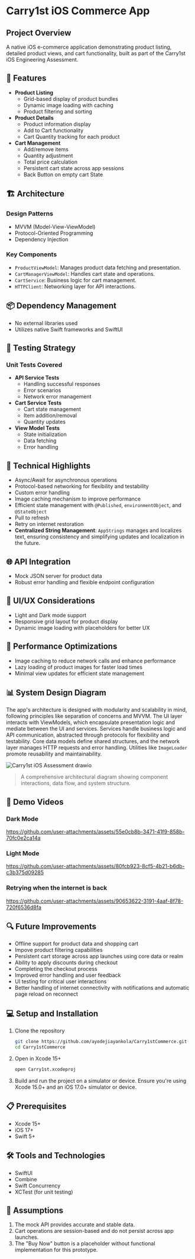 # Carry1st iOS Commerce App

## Project Overview
A native iOS e-commerce application demonstrating product listing, detailed product views, and cart functionality, built as part of the Carry1st iOS Engineering Assessment.

## 🚀 Features
- **Product Listing**
  - Grid-based display of product bundles
  - Dynamic image loading with caching
  - Product filtering and sorting
- **Product Details**
  - Product information display
  - Add to Cart functionality
  - Cart Quantity tracking for each product
- **Cart Management**
  - Add/remove items
  - Quantity adjustment
  - Total price calculation
  - Persistent cart state across app sessions
  - Back Button on empty cart State

## 🏗 Architecture
### Design Patterns
- MVVM (Model-View-ViewModel)
- Protocol-Oriented Programming
- Dependency Injection

### Key Components
- `ProductViewModel`: Manages product data fetching and presentation.
- `CartManagerViewModel`: Handles cart state and operations.
- `CartService`: Business logic for cart management.
- `HTTPClient`: Networking layer for API interactions.

## 📦 Dependency Management
- No external libraries used
- Utilizes native Swift frameworks and SwiftUI

## 🧪 Testing Strategy
### Unit Tests Covered
- **API Service Tests**
  - Handling successful responses
  - Error scenarios
  - Network error management
- **Cart Service Tests**
  - Cart state management
  - Item addition/removal
  - Quantity updates
- **View Model Tests**
  - State initialization
  - Data fetching
  - Error handling

## 🔧 Technical Highlights
- Async/Await for asynchronous operations
- Protocol-based networking for flexibility and testability
- Custom error handling
- Image caching mechanism to improve performance
- Efficient state management with `@Published`, `environmentObject`, and `@StateObject`
- Pull to refresh
- Retry on internet restoration
- **Centralized String Management**: `AppStrings` manages and localizes text, ensuring consistency and simplifying updates and localization in the future.

## 🌐 API Integration
- Mock JSON server for product data
- Robust error handling and flexible endpoint configuration

## 🎨 UI/UX Considerations
- Light and Dark mode support
- Responsive grid layout for product display
- Dynamic image loading with placeholders for better UX

## 🚧 Performance Optimizations
- Image caching to reduce network calls and enhance performance
- Lazy loading of product images for faster load times
- Minimal view updates for efficient state management

## 📊 System Design Diagram
The app's architecture is designed with modularity and scalability in mind, following principles like separation of concerns and MVVM. The UI layer interacts with ViewModels, which encapsulate presentation logic and mediate between the UI and services. Services handle business logic and API communication, abstracted through protocols for flexibility and testability. Core data models define shared structures, and the network layer manages HTTP requests and error handling. Utilities like `ImageLoader` promote reusability and maintainability.


![Carry1st iOS Assessment  drawio](https://github.com/user-attachments/assets/5ef072d0-a9df-41ac-ab54-b6003b9a1d34)

> A comprehensive architectural diagram showing component interactions, data flow, and system structure.

## 🎥 Demo Videos


### Dark Mode




https://github.com/user-attachments/assets/55e0cb8b-3471-41f9-858b-70fc0e2ca14a




### Light Mode


https://github.com/user-attachments/assets/80fcb923-8cf5-4b21-b6db-c3b375d09285


### Retrying when the internet is back

https://github.com/user-attachments/assets/90653622-3191-4aaf-8f78-720f6536d8fa

## 🔍 Future Improvements
- Offline support for product data and shopping cart
- Impove product filtering capabilities
- Persistent cart storage across app launches using core data or realm 
- Ability to apply discounts during checkout
- Completing the checkout process
- Improved error handling and user feedback
- UI testing for critical user interactions
- Better handling of internet connectivity with notifications and automatic page reload on reconnect

## 💻 Setup and Installation
1. Clone the repository
	```bash
	git clone https://github.com/ayodejiayankola/Carry1stCommerce.git
	cd Carry1stCommerce
	```
2. Open in Xcode 15+
	```bash
	open Carry1st.xcodeproj
	```
3. Build and run the project on a simulator or device.
	Ensure you're using Xcode 15.0+ and an iOS 17.0+ simulator or device.

## 📋 Prerequisites
- Xcode 15+
- iOS 17+
- Swift 5+

## 🛠 Tools and Technologies
- SwiftUI
- Combine
- Swift Concurrency
- XCTest (for unit testing)

## 📝 Assumptions
1. The mock API provides accurate and stable data.
2. Cart operations are session-based and do not persist across app launches.
3. The "Buy Now" button is a placeholder without functional implementation for this prototype.

